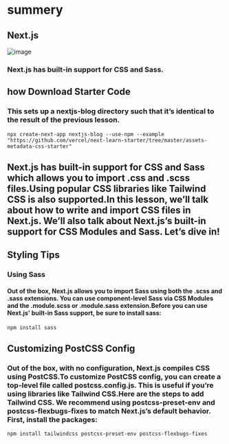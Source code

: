 # summery 
## Next.js
![image](https://cdn-media-1.freecodecamp.org/images/1*uIepZ6YWTubeVxD5n5kkyg.png)
### Next.js has built-in support for CSS and Sass.
## how Download Starter Code
###  This sets up a nextjs-blog directory such that it’s identical to the result of the previous lesson.
```
npx create-next-app nextjs-blog --use-npm --example "https://github.com/vercel/next-learn-starter/tree/master/assets-metadata-css-starter"
```

## Next.js has built-in support for CSS and Sass which allows you to import .css and .scss files.Using popular CSS libraries like Tailwind CSS is also supported.In this lesson, we’ll talk about how to write and import CSS files in Next.js. We’ll also talk about Next.js’s built-in support for CSS Modules and Sass. Let’s dive in!



## Styling Tips

### Using Sass
#### Out of the box, Next.js allows you to import Sass using both the .scss and .sass extensions. You can use component-level Sass via CSS Modules and the .module.scss or .module.sass extension.Before you can use Next.js' built-in Sass support, be sure to install sass:
```
npm install sass
```

## Customizing PostCSS Config
### Out of the box, with no configuration, Next.js compiles CSS using PostCSS.To customize PostCSS config, you can create a top-level file called postcss.config.js. This is useful if you’re using libraries like Tailwind CSS.Here are the steps to add Tailwind CSS. We recommend using postcss-preset-env and postcss-flexbugs-fixes to match Next.js’s default behavior. First, install the packages:
```
npm install tailwindcss postcss-preset-env postcss-flexbugs-fixes
```





